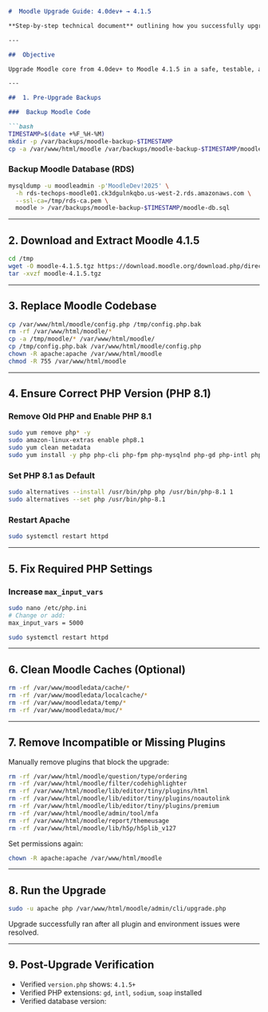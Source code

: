 
````markdown
#  Moodle Upgrade Guide: 4.0dev+ → 4.1.5

**Step-by-step technical document** outlining how you successfully upgraded your Moodle site to **version 4.1.5** from **4.0dev+**, including PHP version alignment, plugin cleanup, and environment fixes.

---

##  Objective

Upgrade Moodle core from 4.0dev+ to Moodle 4.1.5 in a safe, testable, and recoverable manner.

---

##  1. Pre-Upgrade Backups

###  Backup Moodle Code

```bash
TIMESTAMP=$(date +%F_%H-%M)
mkdir -p /var/backups/moodle-backup-$TIMESTAMP
cp -a /var/www/html/moodle /var/backups/moodle-backup-$TIMESTAMP/moodle-code
`````

###  Backup Moodle Database (RDS)

```bash
mysqldump -u moodleadmin -p'MoodleDev!2025' \
  -h rds-techops-moodle01.ck3dgulnkqbo.us-west-2.rds.amazonaws.com \
  --ssl-ca=/tmp/rds-ca.pem \
  moodle > /var/backups/moodle-backup-$TIMESTAMP/moodle-db.sql
```

---

##  2. Download and Extract Moodle 4.1.5

```bash
cd /tmp
wget -O moodle-4.1.5.tgz https://download.moodle.org/download.php/direct/stable401/moodle-latest-401.tgz
tar -xvzf moodle-4.1.5.tgz
```

---

## 3. Replace Moodle Codebase

```bash
cp /var/www/html/moodle/config.php /tmp/config.php.bak
rm -rf /var/www/html/moodle/*
cp -a /tmp/moodle/* /var/www/html/moodle/
cp /tmp/config.php.bak /var/www/html/moodle/config.php
chown -R apache:apache /var/www/html/moodle
chmod -R 755 /var/www/html/moodle
```

---

##  4. Ensure Correct PHP Version (PHP 8.1)

###  Remove Old PHP and Enable PHP 8.1

```bash
sudo yum remove php* -y
sudo amazon-linux-extras enable php8.1
sudo yum clean metadata
sudo yum install -y php php-cli php-fpm php-mysqlnd php-gd php-intl php-sodium php-soap php-xml
```

###  Set PHP 8.1 as Default

```bash
sudo alternatives --install /usr/bin/php php /usr/bin/php-8.1 1
sudo alternatives --set php /usr/bin/php-8.1
```

###  Restart Apache

```bash
sudo systemctl restart httpd
```

---

##  5. Fix Required PHP Settings

### Increase `max_input_vars`

```bash
sudo nano /etc/php.ini
# Change or add:
max_input_vars = 5000
```

```bash
sudo systemctl restart httpd
```

---

##  6. Clean Moodle Caches (Optional)

```bash
rm -rf /var/www/moodledata/cache/*
rm -rf /var/www/moodledata/localcache/*
rm -rf /var/www/moodledata/temp/*
rm -rf /var/www/moodledata/muc/*
```

---

##  7. Remove Incompatible or Missing Plugins

Manually remove plugins that block the upgrade:

```bash
rm -rf /var/www/html/moodle/question/type/ordering
rm -rf /var/www/html/moodle/filter/codehighlighter
rm -rf /var/www/html/moodle/lib/editor/tiny/plugins/html
rm -rf /var/www/html/moodle/lib/editor/tiny/plugins/noautolink
rm -rf /var/www/html/moodle/lib/editor/tiny/plugins/premium
rm -rf /var/www/html/moodle/admin/tool/mfa
rm -rf /var/www/html/moodle/report/themeusage
rm -rf /var/www/html/moodle/lib/h5p/h5plib_v127
```

Set permissions again:

```bash
chown -R apache:apache /var/www/html/moodle
```

---

##  8. Run the Upgrade

```bash
sudo -u apache php /var/www/html/moodle/admin/cli/upgrade.php
```

Upgrade successfully ran after all plugin and environment issues were resolved.

---

##  9. Post-Upgrade Verification

* Verified `version.php` shows: `4.1.5+`
* Verified PHP extensions: `gd`, `intl`, `sodium`, `soap` installed
* Verified database version:

````
